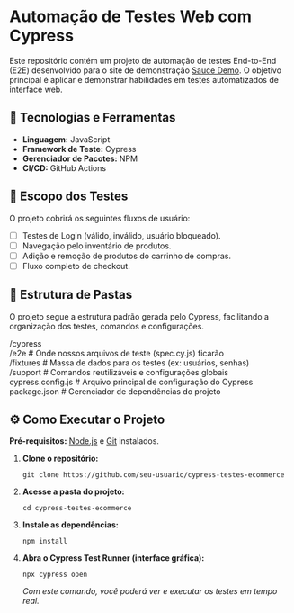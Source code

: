 # Automação de Testes Web com Cypress

Este repositório contém um projeto de automação de testes End-to-End (E2E) desenvolvido para o site de demonstração [Sauce Demo](https://www.saucedemo.com/). O objetivo principal é aplicar e demonstrar habilidades em testes automatizados de interface web.

## 🚀 Tecnologias e Ferramentas

*   **Linguagem:** JavaScript
*   **Framework de Teste:** Cypress
*   **Gerenciador de Pacotes:** NPM
*   **CI/CD:** GitHub Actions

## 🎯 Escopo dos Testes

O projeto cobrirá os seguintes fluxos de usuário:
- [ ] Testes de Login (válido, inválido, usuário bloqueado).
- [ ] Navegação pelo inventário de produtos.
- [ ] Adição e remoção de produtos do carrinho de compras.
- [ ] Fluxo completo de checkout.

## 📂 Estrutura de Pastas

O projeto segue a estrutura padrão gerada pelo Cypress, facilitando a organização dos testes, comandos e configurações.

/cypress
<br>
/e2e # Onde nossos arquivos de teste (spec.cy.js) ficarão
<br>
/fixtures # Massa de dados para os testes (ex: usuários, senhas)
<br>
/support # Comandos reutilizáveis e configurações globais
<br>
cypress.config.js # Arquivo principal de configuração do Cypress
<br>
package.json # Gerenciador de dependências do projeto

## ⚙️ Como Executar o Projeto

**Pré-requisitos:** [Node.js](https://nodejs.org/) e [Git](https://git-scm.com/) instalados.

1.  **Clone o repositório:**
    ```
    git clone https://github.com/seu-usuario/cypress-testes-ecommerce
    ```

2.  **Acesse a pasta do projeto:**
    ```
    cd cypress-testes-ecommerce
    ```

3.  **Instale as dependências:**
    ```
    npm install
    ```

4.  **Abra o Cypress Test Runner (interface gráfica):**
    ```
    npx cypress open
    ```
    *Com este comando, você poderá ver e executar os testes em tempo real.*
